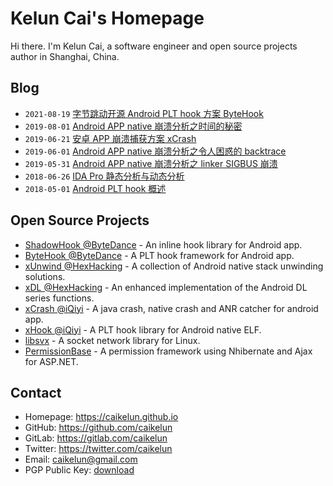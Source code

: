 # Kelun Cai's Homepage

Hi there. I'm Kelun Cai, a software engineer and open source projects author in Shanghai, China.

## Blog

* `2021-08-19` [字节跳动开源 Android PLT hook 方案 ByteHook](site/blog/2021-08-19-bytedance-open-source-bytehook.md)
* `2019-08-01` [Android APP native 崩溃分析之时间的秘密](site/blog/2019-08-01-android-app-native-crash-secret-of-time.md)
* `2019-06-21` [安卓 APP 崩溃捕获方案 xCrash](site/blog/2019-06-21-android-app-crash-capture-solution-xcrash.md)
* `2019-06-01` [Android APP native 崩溃分析之令人困惑的 backtrace](site/blog/2019-06-01-android-app-native-crash-confusing-backtrace.md)
* `2019-05-31` [Android APP native 崩溃分析之 linker SIGBUS 崩溃](site/blog/2019-05-31-android-app-native-crash-linker-sigbus.md)
* `2018-06-26` [IDA Pro 静态分析与动态分析](site/blog/2018-06-26-ida-pro-static-analysis-and-dynamic-analysis.md)
* `2018-05-01` [Android PLT hook 概述](site/blog/2018-05-01-android-plt-hook-overview.md)

## Open Source Projects

* [ShadowHook @ByteDance](https://github.com/bytedance/android-inline-hook) - An inline hook library for Android app.
* [ByteHook @ByteDance](https://github.com/bytedance/bhook) - A PLT hook framework for Android app.
* [xUnwind @HexHacking](https://github.com/hexhacking/xUnwind) - A collection of Android native stack unwinding solutions.
* [xDL @HexHacking](https://github.com/hexhacking/xDL) - An enhanced implementation of the Android DL series functions.
* [xCrash @iQiyi](https://github.com/iqiyi/xCrash) - A java crash, native crash and ANR catcher for android app.
* [xHook @iQiyi](https://github.com/iqiyi/xHook) - A PLT hook library for Android native ELF.
* [libsvx](https://github.com/caikelun/libsvx) - A socket network library for Linux.
* [PermissionBase](https://github.com/caikelun/PermissionBase) - A permission framework using Nhibernate and Ajax for ASP.NET.

## Contact

* Homepage: https://caikelun.github.io
* GitHub: https://github.com/caikelun
* GitLab: https://gitlab.com/caikelun
* Twitter: https://twitter.com/caikelun
* Email: caikelun@gmail.com
* PGP Public Key: [download](https://raw.githubusercontent.com/caikelun/caikelun.github.io/master/site/pgp-public-key.txt)

